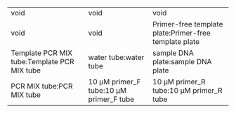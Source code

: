 ||||
|----|----|----|
|void|void|void|
|void|void|Primer-free template plate:Primer-free template plate|
|Template PCR MIX tube:Template PCR MIX tube|water tube:water tube|sample DNA plate:sample DNA plate|
|PCR MIX tube:PCR MIX tube|10 μM primer_F tube:10 μM primer_F tube|10 μM primer_R tube:10 μM primer_R tube|
